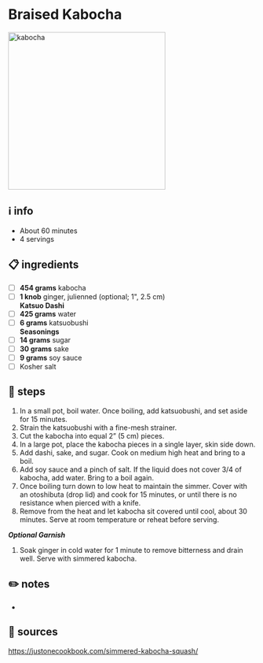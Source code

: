 # Braised Kabocha  
<img src="https://www.justonecookbook.com/wp-content/uploads/2019/09/Simmered-Kabocha-5770-I.jpg" alt="kabocha" width="320">

## ℹ️ info  
* About 60 minutes  
* 4 servings  

## 📋 ingredients  
- [ ] **454 grams**   kabocha
- [ ] **1   knob**  ginger, julienned (optional; 1", 2.5 cm)  
**Katsuo Dashi**
- [ ] **425 grams**  water
- [ ] **6   grams** katsuobushi  
**Seasonings**
- [ ] **14  grams**    sugar
- [ ] **30  grams**    sake
- [ ] **9   grams** soy sauce
- [ ] Kosher salt

## 🔪 steps  
1. In a small pot, boil water. Once boiling, add katsuobushi, and set aside for 15 minutes.
2. Strain the katsuobushi with a fine-mesh strainer.
3. Cut the kabocha into equal 2” (5 cm) pieces.
4. In a large pot, place the kabocha pieces in a single layer, skin side down.
5. Add dashi, sake, and sugar. Cook on medium high heat and bring to a boil.
6. Add soy sauce and a pinch of salt. If the liquid does not cover 3/4 of kabocha, add water. Bring to a boil again.
7. Once boiling turn down to low heat to maintain the simmer. Cover with an otoshibuta (drop lid) and cook for 15 minutes, or until there is no resistance when pierced with a knife.
10. Remove from the heat and let kabocha sit covered until cool, about 30 minutes. Serve at room temperature or reheat before serving.

***Optional Garnish***
1. Soak ginger in cold water for 1 minute to remove bitterness and drain well. Serve with simmered kabocha.

## ✏️ notes  
* 

## 🔗 sources  
https://justonecookbook.com/simmered-kabocha-squash/  
